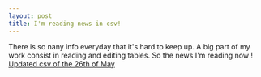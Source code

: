 ```yaml
---
layout: post
title: I'm reading news in csv!
---
```


There is so nany info everyday that it's hard to keep up. A big part of my work consist in reading and editing tables. So the news I'm reading now !
[Updated csv of the 26th of May](https://github.com/GISupportICRC/python_scrapping/blob/master/bbc_world.csv)
